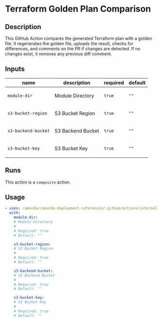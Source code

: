 # Terraform Golden Plan Comparison

## Description

This GitHub Action compares the generated Terraform plan with a golden file. It regenerates the golden file, uploads the result, checks for differences, and comments on the PR if changes are detected. If no changes exist, it removes any previous diff comment.


## Inputs

| name | description | required | default |
| --- | --- | --- | --- |
| `module-dir` | <p>Module Directory</p> | `true` | `""` |
| `s3-bucket-region` | <p>S3 Bucket Region</p> | `true` | `""` |
| `s3-backend-bucket` | <p>S3 Backend Bucket</p> | `true` | `""` |
| `s3-bucket-key` | <p>S3 Bucket Key</p> | `true` | `""` |


## Runs

This action is a `composite` action.

## Usage

```yaml
- uses: camunda/camunda-deployment-references/.github/actions/internal-terraform-golden-plan@main
  with:
    module-dir:
    # Module Directory
    #
    # Required: true
    # Default: ""

    s3-bucket-region:
    # S3 Bucket Region
    #
    # Required: true
    # Default: ""

    s3-backend-bucket:
    # S3 Backend Bucket
    #
    # Required: true
    # Default: ""

    s3-bucket-key:
    # S3 Bucket Key
    #
    # Required: true
    # Default: ""
```
